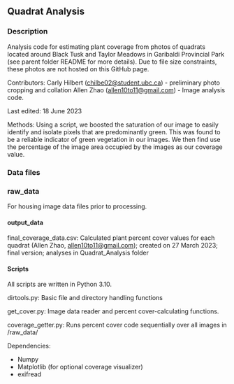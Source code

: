 ## Quadrat Analysis

### Description

Analysis code for estimating plant coverage from photos of quadrats located around Black Tusk and Taylor Meadows in Garibaldi Provincial Park (see parent folder README for more details). Due to file size constraints, these photos are not hosted on this GitHub page.

Contributors: 
Carly Hilbert (chilbe02@student.ubc.ca) - preliminary photo cropping and collation
Allen Zhao (allen10to11@gmail.com) - Image analysis code.

Last edited: 18 June 2023

Methods: Using a script, we boosted the saturation of our image to easily identify and isolate pixels that are predominantly green. This was found to be a reliable indicator of green vegetation in our images. We then find use the percentage of the image area occupied by the images as our coverage value.

### Data files

### raw_data

For housing image data files prior to processing.

#### output_data

final_coverage_data.csv: Calculated plant percent cover values for each quadrat (Allen Zhao, allen10to11@gmail.com); created on 27 March 2023; final version; analyses in Quadrat_Analysis folder

#### Scripts
All scripts are written in Python 3.10.

dirtools.py: Basic file and directory handling functions

get_cover.py: Image data reader and percent cover-calculating functions.

coverage_getter.py: Runs percent cover code sequentially over all images in /raw_data/

Dependencies:

* Numpy
* Matplotlib (for optional coverage visualizer)
* exifread
